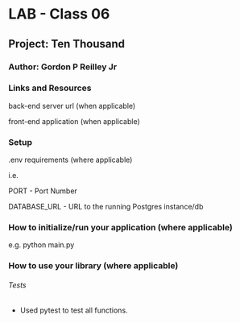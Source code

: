 # LAB - Class 06
## Project: Ten Thousand
### Author: Gordon P Reilley Jr
### Links and Resources
back-end server url (when applicable)

front-end application (when applicable)
### Setup

.env requirements (where applicable)

i.e.


PORT - Port Number

DATABASE_URL - URL to the running Postgres instance/db

### How to initialize/run your application (where applicable)
e.g. python main.py

### How to use your library (where applicable)
###### Tests

- Used pytest to test all functions.